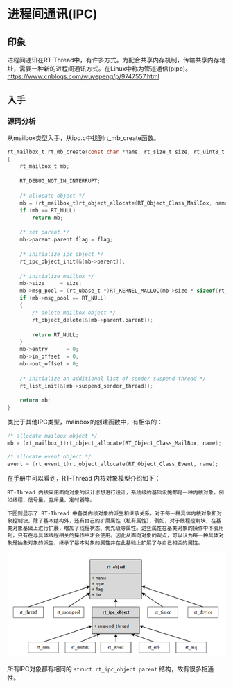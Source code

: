# 进程间通讯(IPC)
## 印象

进程间通讯在RT-Thread中，有许多方式。为配合共享内存机制，传输共享内存地址，需要一种新的进程间通讯方式。在Linux中称为管道通信(pipe)。
https://www.cnblogs.com/wuyepeng/p/9747557.html

## 入手
### 源码分析

从mailbox类型入手，从ipc.c中找到rt_mb_create函数。

```c
rt_mailbox_t rt_mb_create(const char *name, rt_size_t size, rt_uint8_t flag)
{
    rt_mailbox_t mb;

    RT_DEBUG_NOT_IN_INTERRUPT;

    /* allocate object */
    mb = (rt_mailbox_t)rt_object_allocate(RT_Object_Class_MailBox, name);
    if (mb == RT_NULL)
        return mb;

    /* set parent */
    mb->parent.parent.flag = flag;

    /* initialize ipc object */
    rt_ipc_object_init(&(mb->parent));

    /* initialize mailbox */
    mb->size     = size;
    mb->msg_pool = (rt_ubase_t *)RT_KERNEL_MALLOC(mb->size * sizeof(rt_ubase_t));
    if (mb->msg_pool == RT_NULL)
    {
        /* delete mailbox object */
        rt_object_delete(&(mb->parent.parent));

        return RT_NULL;
    }
    mb->entry      = 0;
    mb->in_offset  = 0;
    mb->out_offset = 0;

    /* initialize an additional list of sender suspend thread */
    rt_list_init(&(mb->suspend_sender_thread));

    return mb;
}
```

类比于其他IPC类型，mainbox的创建函数中，有相似的：
```c
/* allocate mailbox object */
mb = (rt_mailbox_t)rt_object_allocate(RT_Object_Class_MailBox, name);
```
```c
/* allocate event object */
event = (rt_event_t)rt_object_allocate(RT_Object_Class_Event, name);
```

在手册中可以看到，RT-Thread 内核对象模型介绍如下：

`RT-Thread 内核采用面向对象的设计思想进行设计，系统级的基础设施都是一种内核对象，例如线程，信号量，互斥量，定时器等。`

`下图则显示了 RT-Thread 中各类内核对象的派生和继承关系。对于每一种具体内核对象和对象控制块，除了基本结构外，还有自己的扩展属性（私有属性），例如，对于线程控制块，在基类对象基础上进行扩展，增加了线程状态、优先级等属性。这些属性在基类对象的操作中不会用到，只有在与具体线程相关的操作中才会使用。因此从面向对象的观点，可以认为每一种具体对象是抽象对象的派生，继承了基本对象的属性并在此基础上扩展了与自己相关的属性。`

![内核对象模型](../images/core/03kernel_object2.png)

所有IPC对象都有相同的 `struct rt_ipc_object parent` 结构，故有很多相通性。